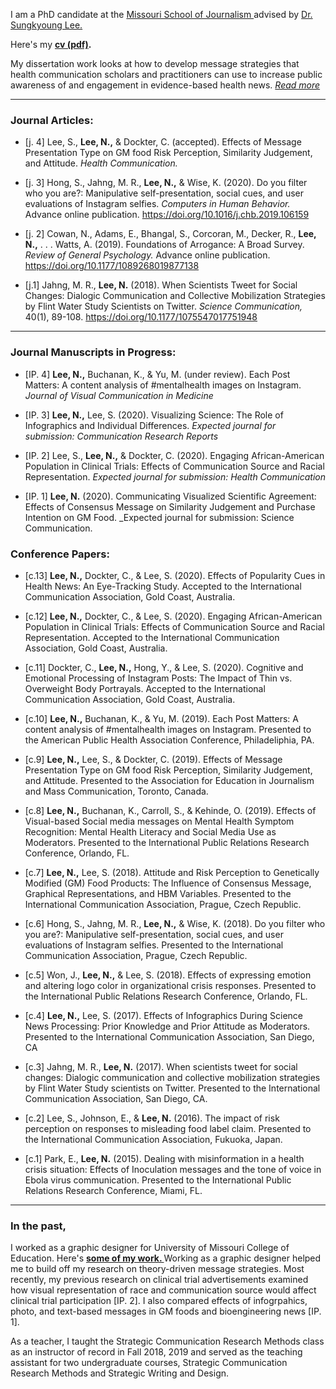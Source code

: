 I am a PhD candidate at the <a href="https://journalism.missouri.edu/" target="_blank">Missouri School of Journalism </a> advised by <a href="https://journalism.missouri.edu/staff/sungkyoung-lee/" target="_blank">Dr. Sungkyoung Lee. </a>

Here's my **[cv (pdf)](./Lee_CV_051920.pdf).**  

My dissertation work looks at how to develop message strategies that health communication scholars and practitioners can use to increase public awareness of and engagement in evidence-based health news. <i><a href="https://namyeon.github.io/dissertation.html">Read more</a></i> 
* * *

### Journal Articles:

*   [j. 4] Lee, S., **Lee, N.,** & Dockter, C. (accepted). Effects of Message Presentation Type on GM food Risk Perception, Similarity Judgement, and Attitude. _Health Communication._

*   [j. 3] Hong, S., Jahng, M. R., **Lee, N.,** & Wise, K. (2020). Do you filter who you are?: Manipulative self-presentation, social cues, and user evaluations of Instagram selfies. _Computers in Human Behavior._ Advance online publication. <a href="https://www.sciencedirect.com/science/article/pii/S0747563219303711"> https://doi.org/10.1016/j.chb.2019.106159 </a> 

*   [j. 2] Cowan, N., Adams, E., Bhangal, S., Corcoran, M., Decker, R., **Lee, N.,** . . . Watts, A. (2019). Foundations of Arrogance: A Broad Survey. _Review of General Psychology._ Advance online publication. <a href="https://doi.org/10.1177/1089268019877138"> https://doi.org/10.1177/1089268019877138 </a> 

*   [j.1] Jahng, M. R., **Lee, N.** (2018). When Scientists Tweet for Social Changes: Dialogic Communication and Collective Mobilization Strategies by Flint Water Study Scientists on Twitter. _Science Communication,_ 40(1), 89-108. <a href=" https://doi.org/10.1177/1075547017751948"> https://doi.org/10.1177/1075547017751948 </a>  

* * *

### Journal Manuscripts in Progress:

*   [IP. 4] **Lee, N.,** Buchanan, K., & Yu, M. (under review). Each Post Matters: A content analysis of #mentalhealth images on Instagram. _Journal of Visual Communication in Medicine_

*   [IP. 3] **Lee, N.,** Lee, S. (2020). Visualizing Science: The Role of Infographics and Individual Differences. _Expected journal for submission: Communication Research Reports_

*   [IP. 2] Lee, S., **Lee, N.,** & Dockter, C. (2020). Engaging African-American Population in Clinical Trials: Effects of Communication Source and Racial Representation. _Expected journal for submission: Health Communication_

*   [IP. 1] **Lee, N.** (2020). Communicating Visualized Scientific Agreement: Effects of Consensus Message on Similarity Judgement and Purchase Intention on GM Food. _Expected journal for submission: Science Communication.


### Conference Papers:

*   [c.13] **Lee, N.,** Dockter, C., & Lee, S. (2020). Effects of Popularity Cues in Health News: An Eye-Tracking Study. Accepted to the International Communication Association, Gold Coast, Australia. 

*   [c.12] **Lee, N.,** Dockter, C., & Lee, S. (2020). Engaging African-American Population in Clinical Trials: Effects of Communication Source and Racial Representation. Accepted to the International Communication Association, Gold Coast, Australia. 

*   [c.11] Dockter, C., **Lee, N.,** Hong, Y., & Lee, S. (2020). Cognitive and Emotional Processing of Instagram Posts: The Impact of Thin vs. Overweight Body Portrayals. Accepted to the International Communication Association, Gold Coast, Australia. 

*   [c.10] **Lee, N.,** Buchanan, K., & Yu, M. (2019). Each Post Matters: A content analysis of #mentalhealth images on Instagram. Presented to the American Public Health Association Conference, Philadeliphia, PA. 

*   [c.9] **Lee, N.,** Lee, S., & Dockter, C. (2019). Effects of Message Presentation Type on GM food Risk Perception, Similarity Judgement, and Attitude. Presented to the Association for Education in Journalism and Mass Communication, Toronto, Canada. 

*   [c.8] **Lee, N.,** Buchanan, K., Carroll, S., & Kehinde, O. (2019). Effects of Visual-based Social media messages on Mental Health Symptom Recognition: Mental Health Literacy and Social Media Use as Moderators. Presented to the International Public Relations Research Conference, Orlando, FL. 

*   [c.7] **Lee, N.,** Lee, S. (2018). Attitude and Risk Perception to Genetically Modified (GM) Food Products: The Influence of Consensus Message, Graphical Representations, and HBM Variables. Presented to the International Communication Association, Prague, Czech Republic. 

*   [c.6] Hong, S., Jahng, M. R., **Lee, N.,** & Wise, K. (2018). Do you filter who you are?: Manipulative self-presentation, social cues, and user evaluations of Instagram selfies. Presented to the International Communication Association, Prague, Czech Republic. 

*   [c.5] Won, J., **Lee, N.,** & Lee, S. (2018). Effects of expressing emotion and altering logo color in organizational crisis responses. Presented to the International Public Relations Research Conference, Orlando, FL. 

*   [c.4] **Lee, N.,** Lee, S. (2017). Effects of Infographics During Science News Processing: Prior Knowledge and Prior Attitude as Moderators. Presented to the International Communication Association, San Diego, CA 

*   [c.3] Jahng, M. R., **Lee, N.** (2017). When scientists tweet for social changes: Dialogic communication and collective mobilization strategies by Flint Water Study scientists on Twitter. Presented to the International Communication Association, San Diego, CA. 

*   [c.2] Lee, S., Johnson, E., & **Lee, N.** (2016). The impact of risk perception on responses to misleading food label claim. Presented to the International Communication Association, Fukuoka, Japan. 

*   [c.1] Park, E., **Lee, N.** (2015). Dealing with misinformation in a health crisis situation: Effects of Inoculation messages and the tone of voice in Ebola virus communication. Presented to the International Public Relations Research Conference, Miami, FL.

* * * 

### In the past,

I worked as a graphic designer for University of Missouri College of Education. Here's **<a href="https://namyeon.github.io/work.html">some of my work. </a>** Working as a graphic designer helped me to build off my research on theory-driven message strategies. Most recently, my previous research on clinical trial advertisements examined how visual representation of race and communication source would affect clinical trial participation [IP. 2]. I also compared effects of infogrpahics, photo, and text-based messages in GM foods and bioengineering news [IP. 1]. 

As a teacher, I taught the Strategic Communication Research Methods class as an instructor of record in Fall 2018, 2019 and served as the teaching assistant for two undergraduate courses, Strategic Communication Research Methods and Strategic Writing and Design.  

<br>
<br>
